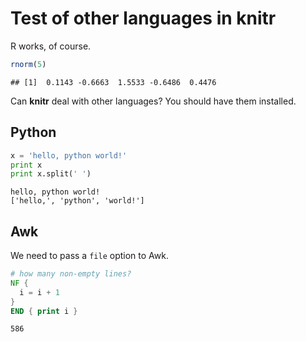 # Test of other languages in knitr

R works, of course.



```r
rnorm(5)
```



```no-highlight
## [1]  0.1143 -0.6663  1.5533 -0.6486  0.4476
```




Can **knitr** deal with other languages? You should have them installed.

## Python

```python
x = 'hello, python world!'
print x
print x.split(' ')
```
```text
hello, python world!
['hello,', 'python', 'world!']
```


## Awk

We need to pass a `file` option to Awk.

```awk
# how many non-empty lines?
NF {
  i = i + 1
}
END { print i }
```
```text
586
```

